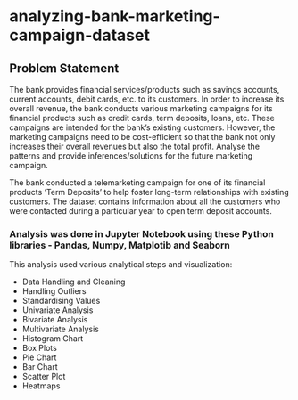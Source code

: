 # analyzing-bank-marketing-campaign-dataset

## Problem Statement

The bank provides financial services/products such as savings accounts, current accounts, debit cards, etc. to its customers. In order to increase its overall revenue, the bank conducts various marketing campaigns for its financial products such as credit cards, term deposits, loans, etc. These campaigns are intended for the bank’s existing customers. However, the marketing campaigns need to be cost-efficient so that the bank not only increases their overall revenues but also the total profit. Analyse the patterns and provide inferences/solutions for the future marketing campaign.

The bank conducted a telemarketing campaign for one of its financial products ‘Term Deposits’ to help foster long-term relationships with existing customers. The dataset contains information about all the customers who were contacted during a particular year to open term deposit accounts.


### Analysis was done in Jupyter Notebook using these Python libraries - Pandas, Numpy, Matplotib and Seaborn

This analysis used various analytical steps and visualization:
- Data Handling and Cleaning
- Handling Outliers
- Standardising Values
- Univariate Analysis
- Bivariate Analysis
- Multivariate Analysis
- Histogram Chart
- Box Plots
- Pie Chart
- Bar Chart
- Scatter Plot
- Heatmaps

